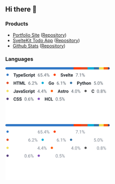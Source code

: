 ## Hi there 👋

### Products

- [Portfolio Site](https://www.reizt.dev) ([Repository](https://github.com/reizt/astro-portfolio-site))
- [SvelteKit Todo App](https://todo-app.reizt.dev) ([Repository](https://github.com/reizt/sveltekit-todo-app))
- [Github Stats](https://gh.reizt.dev/api/top-langs.svg?userName=reizt) ([Repository](https://github.com/reizt/github-stats))

### Languages

<a href="https://github.com/reizt#gh-light-mode-only">
  <img src="./top-langs.light.svg" width="330" class="languages light"/>
</a>
<a href="https://github.com/reizt#gh-dark-mode-only">
  <img src="./top-langs.dark.svg" width="330" class="languages dark"/>
</a>
